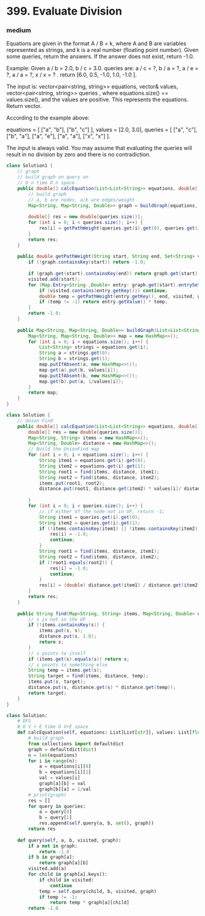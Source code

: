 # 399. Evaluate Division
### medium
Equations are given in the format A / B = k, where A and B are variables represented as strings, and k is a real number (floating point number). Given some queries, return the answers. If the answer does not exist, return -1.0.

Example:
Given a / b = 2.0, b / c = 3.0.
queries are: a / c = ?, b / a = ?, a / e = ?, a / a = ?, x / x = ? .
return [6.0, 0.5, -1.0, 1.0, -1.0 ].

The input is: vector<pair<string, string>> equations, vector<double>& values, vector<pair<string, string>> queries , where equations.size() == values.size(), and the values are positive. This represents the equations. Return vector<double>.

According to the example above:

equations = [ ["a", "b"], ["b", "c"] ],
values = [2.0, 3.0],
queries = [ ["a", "c"], ["b", "a"], ["a", "e"], ["a", "a"], ["x", "x"] ]. 
 

The input is always valid. You may assume that evaluating the queries will result in no division by zero and there is no contradiction.


```Java
class Solution1 {
    // graph
    // build graph on query on 
    // O n time O n space
    public double[] calcEquation(List<List<String>> equations, double[] values, List<List<String>> queries) {
        // build graph
        // a, b are nodes, a/b are edges/weight
        Map<String, Map<String, Double>> graph = buildGraph(equations, values);
        
        double[] res = new double[queries.size()];
        for (int i = 0; i < queries.size(); i++) {
            res[i] = getPathWeight(queries.get(i).get(0), queries.get(i).get(1), new HashSet<>(), graph);
        }
        return res;
    }
    
    public double getPathWeight(String start, String end, Set<String> visited, Map<String, Map<String, Double>> graph) {
        if (!graph.containsKey(start)) return -1.0;
        
        if (graph.get(start).containsKey(end)) return graph.get(start).get(end);
        visited.add(start);
        for (Map.Entry<String ,Double> entry: graph.get(start).entrySet()) {
            if (visited.contains(entry.getKey())) continue;
            double temp = getPathWeight(entry.getKey(), end, visited, graph);
            if (temp != -1) return entry.getValue() * temp;
        }
        return -1.0;
    }
    
    public Map<String, Map<String, Double>> buildGraph(List<List<String>> equations, double[] values) {
        Map<String, Map<String, Double>> map = new HashMap<>();
        for (int i = 0; i < equations.size(); i++) {
            List<String> strings = equations.get(i);
            String a = strings.get(0);
            String b = strings.get(1);
            map.putIfAbsent(a, new HashMap<>());
            map.get(a).put(b, values[i]);
            map.putIfAbsent(b, new HashMap<>());
            map.get(b).put(a, 1/values[i]);    
        }
        return map;
    }
}

class Solution {
    // Union Find
    public double[] calcEquation(List<List<String>> equations, double[] values, List<List<String>> queries) {
        double[] res = new double[queries.size()];
        Map<String, String> items = new HashMap<>();
        Map<String, Double> distance = new HashMap<>();
        // Build the UnionFind map
        for (int i = 0; i < equations.size(); i++) {
            String item1 = equations.get(i).get(0);
            String item2 = equations.get(i).get(1);
            String root1 = find(items, distance, item1);
            String root2 = find(items, distance, item2);
            items.put(root1, root2);
            distance.put(root1, distance.get(item2) * values[i]/ distance.get(item1));
            
        }
        for (int i = 0; i < queries.size(); i++) {
            // if either of the node not in UF, return -1;
            String item1 = queries.get(i).get(0);
            String item2 = queries.get(i).get(1);
            if (!items.containsKey(item1) || !items.containsKey(item2)) {
                res[i] = -1.0;
                continue;
            }
            String root1 = find(items, distance, item1);
            String root2 = find(items, distance, item2);
            if (!root1.equals(root2)) {
                res[i] = -1.0;
                continue;
            }
            res[i] = (double) distance.get(item1) / distance.get(item2);
        }
        return res;
    }
    
    public String find(Map<String, String> items, Map<String, Double> distance, String s) {
        // s is not in the UF
        if (!items.containsKey(s)) {
            items.put(s, s);
            distance.put(s, 1.0);
            return s;
        }
        // s points to itself
        if (items.get(s).equals(s)) return s;
        // s points to something else
        String temp = items.get(s);
        String target = find(items, distance, temp);
        items.put(s, target);
        distance.put(s, distance.get(s) * distance.get(temp));
        return target;
    }
}
```

```python
class Solution:
    # DFS
    # O V + E time O V+E space
    def calcEquation(self, equations: List[List[str]], values: List[float], queries: List[List[str]]) -> List[float]:
        # build graph
        from collections import defaultdict
        graph = defaultdict(dict)
        n = len(equations)
        for i in range(n):
            a = equations[i][0]
            b = equations[i][1]
            val = values[i]
            graph[a][b] = val
            graph[b][a] = 1/val
        # print(graph)
        res = []
        for query in queries:
            a = query[0]
            b = query[1]
            res.append(self.query(a, b, set(), graph))
        return res
        
    def query(self, a, b, visited, graph):
        if a not in graph:
            return -1.0
        if b in graph[a]:
            return graph[a][b]
        visited.add(a)
        for child in graph[a].keys():
            if child in visited:
                continue
            temp = self.query(child, b, visited, graph)
            if temp != -1:
                return temp * graph[a][child]
        return -1.0
```